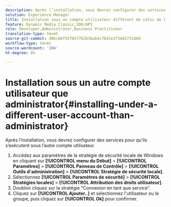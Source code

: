 ```yaml
---
description: Après l’installation, vous devrez configurer des services pour qu’ils s’exécutent sous l’autre compte utilisateur.
solution: Experience Manager
title: Installation sous un compte utilisateur différent de celui de l’administrateur
feature: Dynamic Media Classic,SDK/API
role: Developer,Administrator,Business Practitioner
translation-type: tm+mt
source-git-commit: d0bc88f55f857762b3bab4c76d1e3f3dd2733d60
workflow-type: tm+mt
source-wordcount: '104'
ht-degree: 0%

---
```



# Installation sous un autre compte utilisateur que administrator{#installing-under-a-different-user-account-than-administrator}

Après l’installation, vous devrez configurer des services pour qu’ils s’exécutent sous l’autre compte utilisateur.

1. Accédez aux paramètres de la stratégie de sécurité locale de Windows en cliquant sur **[!UICONTROL menu du Début]** > **[!UICONTROL Paramètres]** > **[!UICONTROL Panneau de Contrôle]** > **[!UICONTROL Outils d&#39;administration]** > **[!UICONTROL Stratégie de sécurité locale]**.
1. Sélectionnez **[!UICONTROL Paramètres de sécurité]** > **[!UICONTROL Stratégies locales]** > **[!UICONTROL Attribution des droits utilisateur]**.
1. Doublon cliquez sur la stratégie &quot;Connexion en tant que service&quot;.
1. Cliquez sur **[!UICONTROL Ajouter..]** et sélectionnez l&#39;utilisateur ou le groupe, puis cliquez sur **[!UICONTROL Ok]** pour confirmer.
